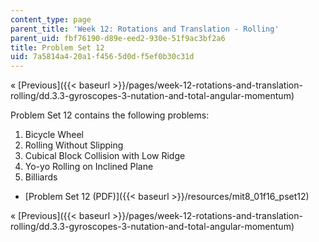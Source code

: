```yaml
---
content_type: page
parent_title: 'Week 12: Rotations and Translation - Rolling'
parent_uid: fbf76190-d89e-eed2-930e-51f9ac3bf2a6
title: Problem Set 12
uid: 7a5814a4-20a1-f456-5d0d-f5ef0b30c31d
---
```


« [Previous]({{< baseurl >}}/pages/week-12-rotations-and-translation-rolling/dd.3.3-gyroscopes-3-nutation-and-total-angular-momentum)

Problem Set 12 contains the following problems:

1.  Bicycle Wheel
2.  Rolling Without Slipping
3.  Cubical Block Collision with Low Ridge
4.  Yo-yo Rolling on Inclined Plane
5.  Billiards

*   [Problem Set 12 (PDF)]({{< baseurl >}}/resources/mit8_01f16_pset12)

« [Previous]({{< baseurl >}}/pages/week-12-rotations-and-translation-rolling/dd.3.3-gyroscopes-3-nutation-and-total-angular-momentum)